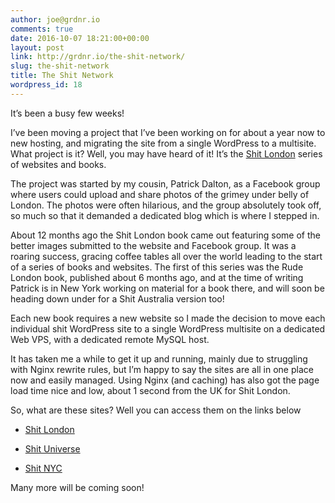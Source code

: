 ```yaml
---
author: joe@grdnr.io
comments: true
date: 2016-10-07 18:21:00+00:00
layout: post
link: http://grdnr.io/the-shit-network/
slug: the-shit-network
title: The Shit Network
wordpress_id: 18
---
```


It’s been a busy few weeks!




I’ve been moving a project that I’ve been working on for about a year now to new hosting, and migrating the site from a single WordPress to a multisite. What project is it? Well, you may have heard of it! It’s the [Shit London](http://shitlondon.co.uk) series of websites and books.





The project was started by my cousin, Patrick Dalton, as a Facebook group where users could upload and share photos of the grimey under belly of London. The photos were often hilarious, and the group absolutely took off, so much so that it demanded a dedicated blog which is where I stepped in.





About 12 months ago the Shit London book came out featuring some of the better images submitted to the website and Facebook group. It was a roaring success, gracing coffee tables all over the world leading to the start of a series of books and websites. The first of this series was the Rude London book, published about 6 months ago, and at the time of writing Patrick is in New York working on material for a book there, and will soon be heading down under for a Shit Australia version too!





Each new book requires a new website so I made the decision to move each individual shit WordPress site to a single WordPress multisite on a dedicated Web VPS, with a dedicated remote MySQL host.





It has taken me a while to get it up and running, mainly due to struggling with Nginx rewrite rules, but I’m happy to say the sites are all in one place now and easily managed. Using Nginx (and caching) has also got the page load time nice and low, about 1 second from the UK for Shit London.





So, what are these sites? Well you can access them on the links below







  * [Shit London](http://shitlondon.co.uk)


  * [Shit Universe](http://shituniverse.com)


  * [Shit NYC](http://shitnyc.com)





Many more will be coming soon!
